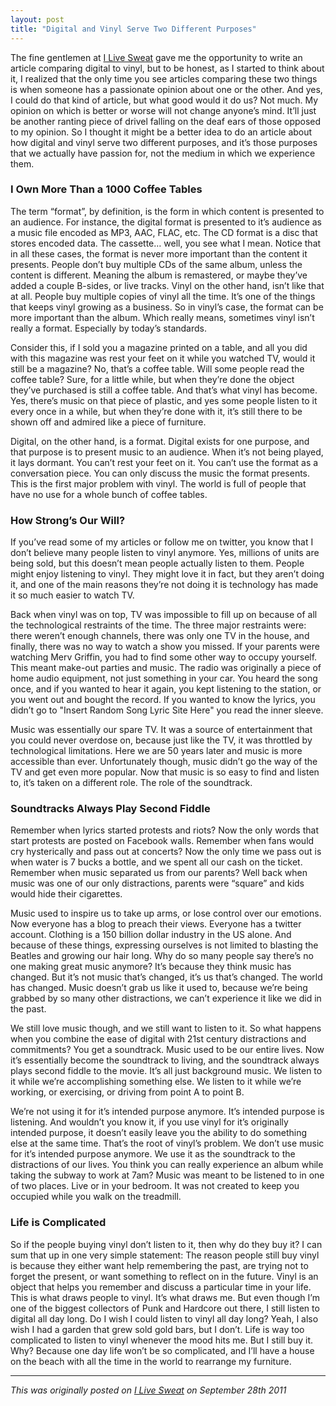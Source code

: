 ```yaml
---
layout: post
title: "Digital and Vinyl Serve Two Different Purposes"
---
```




The fine gentlemen at <a href="http://ilivesweat.tumblr.com/post/10771739680/digital-and-vinyl-serve-two-different-purposes">I Live Sweat</a> gave me the opportunity to write an article comparing digital to vinyl, but to be honest, as I started to think about it, I realized that the only time you see articles comparing these two things is when someone has a passionate opinion about one or the other. And yes, I could do that kind of article, but what good would it do us? Not much. My opinion on which is better or worse will not change anyone’s mind. It’ll just be another ranting piece of drivel falling on the deaf ears of those opposed to my opinion. So I thought it might be a better idea to do an article about how digital and vinyl serve two different purposes, and it’s those purposes that we actually have passion for, not the medium in which we experience them.

### I Own More Than a 1000 Coffee Tables

The term “format”, by definition, is the form in which content is presented to an audience. For instance, the digital format is presented to it’s audience as a music file encoded as MP3, AAC, FLAC, etc. The CD format is a disc that stores encoded data. The cassette… well, you see what I mean. Notice that in all these cases, the format is never more important than the content it presents. People don’t buy multiple CDs of the same album, unless the content is different. Meaning the album is remastered, or maybe they’ve added a couple B-sides, or live tracks. Vinyl on the other hand, isn’t like that at all. People buy multiple copies of vinyl all the time. It’s one of the things that keeps vinyl growing as a business. So in vinyl’s case, the format can be more important than the album. Which really means, sometimes vinyl isn’t really a format. Especially by today’s standards.

Consider this, if I sold you a magazine printed on a table, and all you did with this magazine was rest your feet on it while you watched TV, would it still be a magazine? No, that’s a coffee table. Will some people read the coffee table? Sure, for a little while, but when they’re done the object they’ve purchased is still a coffee table. And that’s what vinyl has become. Yes, there’s music on that piece of plastic, and yes some people listen to it every once in a while, but when they’re done with it, it’s still there to be shown off and admired like a piece of furniture.

Digital, on the other hand, is a format. Digital exists for one purpose, and that purpose is to present music to an audience. When it’s not being played, it lays dormant. You can’t rest your feet on it. You can’t use the format as a conversation piece. You can only discuss the music the format presents. This is the first major problem with vinyl. The world is full of people that have no use for a whole bunch of coffee tables.

### How Strong’s Our Will?

If you’ve read some of my articles or follow me on twitter, you know that I don’t believe many people listen to vinyl anymore. Yes, millions of units are being sold, but this doesn’t mean people actually listen to them. People might enjoy listening to vinyl. They might love it in fact, but they aren’t doing it, and one of the main reasons they’re not doing it is technology has made it so much easier to watch TV.

Back when vinyl was on top, TV was impossible to fill up on because of all the technological restraints of the time. The three major restraints were: there weren’t enough channels, there was only one TV in the house, and finally, there was no way to watch a show you missed. If your parents were watching Merv Griffin, you had to find some other way to occupy yourself. This meant make-out parties and music. The radio was originally a piece of home audio equipment, not just something in your car. You heard the song once, and if you wanted to hear it again, you kept listening to the station, or you went out and bought the record. If you wanted to know the lyrics, you didn’t go to "Insert Random Song Lyric Site Here" you read the inner sleeve.

Music was essentially our spare TV. It was a source of entertainment that you could never overdose on, because just like the TV, it was throttled by technological limitations. Here we are 50 years later and music is more accessible than ever. Unfortunately though, music didn’t go the way of the TV and get even more popular. Now that music is so easy to find and listen to, it’s taken on a different role. The role of the soundtrack.

### Soundtracks Always Play Second Fiddle

Remember when lyrics started protests and riots? Now the only words that start protests are posted on Facebook walls. Remember when fans would cry hysterically and pass out at concerts? Now the only time we pass out is when water is 7 bucks a bottle, and we spent all our cash on the ticket. Remember when music separated us from our parents? Well back when music was one of our only distractions, parents were “square” and kids would hide their cigarettes.

Music used to inspire us to take up arms, or lose control over our emotions. Now everyone has a blog to preach their views. Everyone has a twitter account. Clothing is a 150 billion dollar industry in the US alone. And because of these things, expressing ourselves is not limited to blasting the Beatles and growing our hair long. Why do so many people say there’s no one making great music anymore? It’s because they think music has changed. But it’s not music that’s changed, it’s us that’s changed. The world has changed. Music doesn’t grab us like it used to, because we’re being grabbed by so many other distractions, we can’t experience it like we did in the past.

We still love music though, and we still want to listen to it. So what happens when you combine the ease of digital with 21st century distractions and commitments? You get a soundtrack. Music used to be our entire lives. Now it’s essentially become the soundtrack to living, and the soundtrack always plays second fiddle to the movie. It’s all just background music. We listen to it while we’re accomplishing something else. We listen to it while we’re working, or exercising, or driving from point A to point B.

We’re not using it for it’s intended purpose anymore. It’s intended purpose is listening. And wouldn’t you know it, if you use vinyl for it’s originally intended purpose, it doesn’t easily leave you the ability to do something else at the same time. That’s the root of vinyl’s problem. We don’t use music for it’s intended purpose anymore. We use it as the soundtrack to the distractions of our lives. You think you can really experience an album while taking the subway to work at 7am? Music was meant to be listened to in one of two places. Live or in your bedroom. It was not created to keep you occupied while you walk on the treadmill.

### Life is Complicated

So if the people buying vinyl don’t listen to it, then why do they buy it? I can sum that up in one very simple statement: The reason people still buy vinyl is because they either want help remembering the past, are trying not to forget the present, or want something to reflect on in the future. Vinyl is an object that helps you remember and discuss a particular time in your life. This is what draws people to vinyl. It’s what draws me. But even though I’m one of the biggest collectors of Punk and Hardcore out there, I still listen to digital all day long. Do I wish I could listen to vinyl all day long? Yeah, I also wish I had a garden that grew sold gold bars, but I don’t. Life is way too complicated to listen to vinyl whenever the mood hits me. But I still buy it. Why? Because one day life won’t be so complicated, and I’ll have a house on the beach with all the time in the world to rearrange my furniture.

---
_This was originally posted on <a href="http://ilivesweat.tumblr.com/post/10771739680/digital-and-vinyl-serve-two-different-purposes">I Live Sweat</a> on September 28th 2011_  